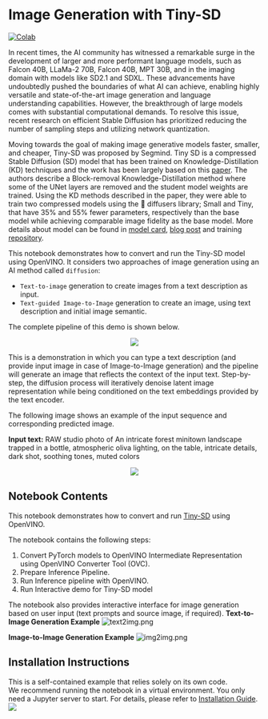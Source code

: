 # Image Generation with Tiny-SD
[![Colab](https://colab.research.google.com/assets/colab-badge.svg)](https://colab.research.google.com/github/openvinotoolkit/openvino_notebooks/blob/latest/notebooks/tiny-sd-image-generation/tiny-sd-image-generation.ipynb)

In recent times, the AI community has witnessed a remarkable surge in the development of larger and more performant language models, such as Falcon 40B, LLaMa-2 70B, Falcon 40B, MPT 30B, and in the imaging domain with models like SD2.1 and SDXL. These advancements have undoubtedly pushed the boundaries of what AI can achieve, enabling highly versatile and state-of-the-art image generation and language understanding capabilities. However, the breakthrough of large models comes with substantial computational demands. To resolve this issue, recent research on efficient Stable Diffusion has prioritized reducing the number of sampling steps and utilizing network quantization.

Moving towards the goal of making image generative models faster, smaller, and cheaper, Tiny-SD was proposed by Segmind. Tiny SD is a compressed Stable Diffusion (SD) model that has been trained on Knowledge-Distillation (KD) techniques and the work has been largely based on this [paper](https://arxiv.org/pdf/2305.15798.pdf). The authors describe a Block-removal Knowledge-Distillation method where some of the UNet layers are removed and the student model weights are trained. Using the KD methods described in the paper, they were able to train two compressed models using the 🧨 diffusers library; Small and Tiny, that have 35% and 55% fewer parameters, respectively than the base model while achieving comparable image fidelity as the base model. More details about model can be found in [model card](https://huggingface.co/segmind/tiny-sd), [blog post](https://huggingface.co/blog/sd_distillation) and training [repository](https://github.com/segmind/distill-sd).

This notebook demonstrates how to convert and run the Tiny-SD model using OpenVINO.
It considers two approaches of image generation using an AI method called `diffusion`:

* `Text-to-image` generation to create images from a text description as input.
* `Text-guided Image-to-Image` generation to create an image, using text description and initial image semantic.

The complete pipeline of this demo is shown below.

<p align="center">
    <img src="https://user-images.githubusercontent.com/29454499/260981188-c112dd0a-5752-4515-adca-8b09bea5d14a.png"/>
</p>


This is a demonstration in which you can type a text description (and provide input image in case of Image-to-Image generation) and the pipeline will generate an image that reflects the context of the input text.
Step-by-step, the diffusion process will iteratively denoise latent image representation while being conditioned on the text embeddings provided by the text encoder.

The following image shows an example of the input sequence and corresponding predicted image.

**Input text:** RAW studio photo of An intricate forest minitown landscape trapped in a bottle, atmospheric oliva lighting, on the table, intricate details, dark shot, soothing tones, muted colors

<p align="center">
    <img src="https://user-images.githubusercontent.com/29454499/260904650-274fc2f9-24d2-46a3-ac3d-d660ec3c9a19.png"/>
</p>

## Notebook Contents

This notebook demonstrates how to convert and run [Tiny-SD](https://huggingface.co/segmind/tiny-sd) using OpenVINO.

The notebook contains the following steps:

1. Convert PyTorch models to OpenVINO Intermediate Representation using OpenVINO Converter Tool (OVC).
2. Prepare Inference Pipeline.
3. Run Inference pipeline with OpenVINO.
4. Run Interactive demo for Tiny-SD model

The notebook also provides interactive interface for image generation based on user input (text prompts and source image, if required).
**Text-to-Image Generation Example**
![text2img.png](https://user-images.githubusercontent.com/29454499/260905732-f291d316-8835-4872-8d9b-8a1214448bfd.png)

**Image-to-Image Generation Example**
![img2img.png](https://user-images.githubusercontent.com/29454499/260905907-4b7835c6-1f63-4d00-a1ec-ccc4d7fca182.png)



## Installation Instructions

This is a self-contained example that relies solely on its own code.</br>
We recommend running the notebook in a virtual environment. You only need a Jupyter server to start.
For details, please refer to [Installation Guide](../../README.md).
<img referrerpolicy="no-referrer-when-downgrade" src="https://static.scarf.sh/a.png?x-pxid=5b5a4db0-7875-4bfb-bdbd-01698b5b1a77&file=notebooks/tiny-sd-image-generation/README.md" />

